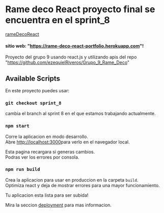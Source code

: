 # Rame deco React proyecto final se encuentra en el sprint_8

[rameDecoReact](https://user-images.githubusercontent.com/58121395/118298720-37e90e00-b4b6-11eb-8216-2c9e2762eb64.png)

#### sitio web: "https://rame-deco-react-portfolio.herokuapp.com"!

Proyecto del grupo 9 usando react.js y utilizando apis del repo "https://github.com/ezequielRiveros/Grupo_9_Rame_Deco"
 
## Available Scripts

En este proyecto puedes usar:

### `git checkout sprint_8`
cambia el branch al sprint 8 en el que estamos trabajando actualmente.

### `npm start`
Corre la aplicacion en modo desarrollo.\
Abre [http://localhost:3000](http://localhost:3000)para verlo en el navegador local.

Esta pagina recargara si generas cambios.\
Podras ver los errores por consola.

### `npm run build`
Crea la aplicacion para usar en produccion en la carpeta `build`.\
Optimiza react y deja de mostrar errores para una mayor funcionamiento.

Tu aplicacion esta lista para ser subida!

Mira la seccion  [deployment](https://facebook.github.io/create-react-app/docs/deployment) para mas informacion.

